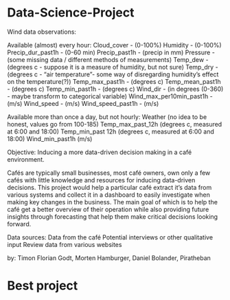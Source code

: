 # Data-Science-Project
Wind data observations: 

Available (almost) every hour:
Cloud_cover - 		(0-100%)
Humidity - 		(0-100%)
Precip_dur_past1h - 	(0-60 min)
Precip_past1h - 	(precip in mm)
Pressure - 		(some missing data / different methods of measurements)
Temp_dew - 		(degrees c - suppose it is a measure of humidity, but not sure)
Temp_dry - 		(degrees c - “air temperature”- some way of disregarding humidity’s effect on the temperature(?))
Temp_max_past1h - 	(degrees c)
Temp_mean_past1h -	(degrees c)
Temp_min_past1h - 	(degrees c)
Wind_dir - 		(in degrees (0-360) - maybe transform to categorical variable)
Wind_max_per10min_past1h - (m/s)
Wind_speed - 		(m/s)
Wind_speed_past1h -	(m/s)


Available more than once a day, but not hourly:
Weather		(no idea to be honest, values go from 100-185)
Temp_max_past_12h	(degrees c, measured at 6:00 and 18:00)
Temp_min_past 12h	(degrees c, measured at 6:00 and 18:00)
Wind_min_past1h	(m/s)

Objective:
Inducing a more data-driven decision making in a café environment.

Cafés are typically small businesses, most café owners, own only a few cafés with little knowledge and resources for inducing data-driven decisions. This project would help a particular café extract it’s data from various systems and collect it in a dashboard to easily investigate when making key changes in the business. The main goal of which is to help the café get a better overview of their operation while also providing future insights through forecasting that help them make critical decisions looking forward. 

Data sources:
Data from the café 
Potential interviews or other qualitative input
Review data from various websites

by:
Timon Florian Godt,
Morten Hamburger,
Daniel Bolander,
Piratheban 
# Best project
